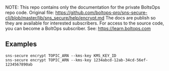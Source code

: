 <!-- note marker start -->
NOTE: This repo contains only the documentation for the private BoltsOps repo code.
Original file: https://github.com/boltops-pro/sns-secure-cli/blob/master/lib/sns_secure/help/encrypt.md
The docs are publish so they are available for interested subscribers.
For access to the source code, you can become a BoltOps subscriber.
See: https://learn.boltops.com

<!-- note marker end -->

## Examples

    sns-secure encrypt TOPIC_ARN --kms-key KMS_KEY_ID
    sns-secure encrypt TOPIC_ARN --kms-key 1234abcd-12ab-34cd-56ef-1234567890ab
